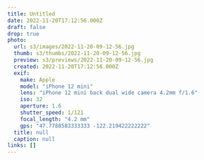 ```yaml
---
title: Untitled
date: 2022-11-20T17:12:56.000Z
draft: false
drop: true
photo:
  url: s3/images/2022-11-20-09-12-56.jpg
  thumb: s3/thumbs/2022-11-20-09-12-56.jpg
  preview: s3/previews/2022-11-20-09-12-56.jpg
  created: 2022-11-20T17:12:56.000Z
  exif:
    make: Apple
    model: "iPhone 12 mini"
    lens: "iPhone 12 mini back dual wide camera 4.2mm f/1.6"
    iso: 32
    aperture: 1.6
    shutter_speed: 1/121
    focal_length: "4.2 mm"
    gps: "47.7788583333333 -122.219422222222"
  title: null
  caption: null
links: []
---
```

